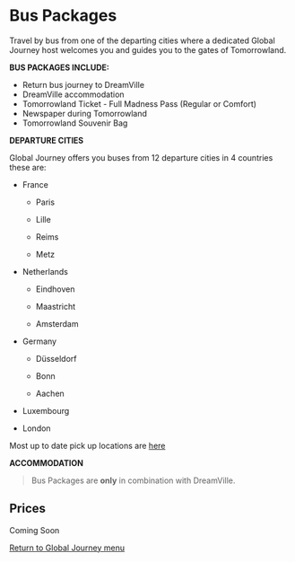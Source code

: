 # **Bus Packages**

Travel by bus from one of the departing cities where a dedicated Global Journey host welcomes you and guides you to the gates of Tomorrowland. 

**BUS PACKAGES INCLUDE:**

- Return bus journey to DreamVille
- DreamVille accommodation
- Tomorrowland Ticket - Full Madness Pass (Regular or Comfort)
- Newspaper during Tomorrowland 
- Tomorrowland Souvenir Bag
 

**DEPARTURE CITIES**

Global Journey offers you buses from 12 departure cities in 4 countries these are:

- France

  - Paris

  - Lille

  - Reims

  - Metz

- Netherlands
  
  - Eindhoven

  - Maastricht

  - Amsterdam

- Germany
  
  - Düsseldorf

  - Bonn

  - Aachen

- Luxembourg

- London

Most up to date pick up locations are [here](https://www.tomorrowland.com/en/global-journey/packages/bus-packages/departure-cities)

**ACCOMMODATION**

> Bus Packages are **only** in combination with DreamVille.

## **Prices**
Coming Soon

[Return to Global Journey menu](https://www.reddit.com/r/Tomorrowland/about/wiki/summer/global_journey)